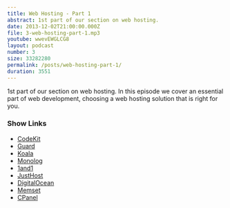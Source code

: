 ```yaml
---
title: Web Hosting - Part 1
abstract: 1st part of our section on web hosting.
date: 2013-12-02T21:00:00.000Z
file: 3-web-hosting-part-1.mp3
youtube: wwevEWGLCG8
layout: podcast
number: 3
size: 33282280
permalink: /posts/web-hosting-part-1/
duration: 3551
---
```


1st part of our section on web hosting.
In this episode we cover an essential part of web development, choosing a web hosting solution that is right for you.

### Show Links

- [CodeKit](http://incident57.com/codekit/)
- [Guard](http://github.com/guard/guard)
- [Koala](http://koala-app.com/)
- [Monolog](http://github.com/Seldaek/monolog)
- [1and1](http://www.1and1.co.uk/)
- [JustHost](http://www.justhost.com/)
- [DigitalOcean](http://www.digitalocean.com/)
- [Memset](http://www.memset.com/)
- [CPanel](http://cpanel.net/)
